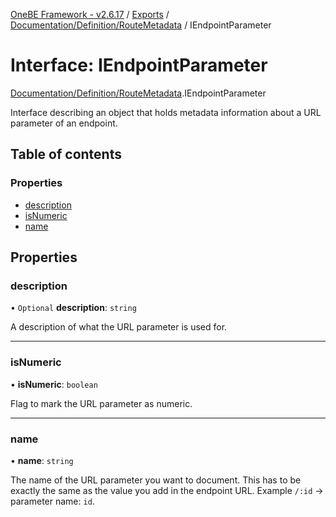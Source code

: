 [OneBE Framework - v2.6.17](../README.md) / [Exports](../modules.md) / [Documentation/Definition/RouteMetadata](../modules/Documentation_Definition_RouteMetadata.md) / IEndpointParameter

# Interface: IEndpointParameter

[Documentation/Definition/RouteMetadata](../modules/Documentation_Definition_RouteMetadata.md).IEndpointParameter

Interface describing an object that holds metadata information
about a URL parameter of an endpoint.

## Table of contents

### Properties

- [description](Documentation_Definition_RouteMetadata.IEndpointParameter.md#description)
- [isNumeric](Documentation_Definition_RouteMetadata.IEndpointParameter.md#isnumeric)
- [name](Documentation_Definition_RouteMetadata.IEndpointParameter.md#name)

## Properties

### description

• `Optional` **description**: `string`

A description of what the URL parameter is used for.

___

### isNumeric

• **isNumeric**: `boolean`

Flag to mark the URL parameter as numeric.

___

### name

• **name**: `string`

The name of the URL parameter you want to document. This has to be exactly the same
as the value you add in the endpoint URL. Example `/:id` -> parameter name: `id`.
